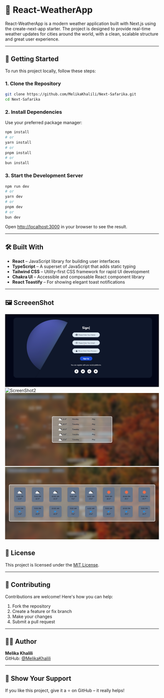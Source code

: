 # 🧭 React-WeatherApp

React-WeatherApp is a modern weather application built with Next.js using the create-next-app starter. The project is designed to provide real-time weather updates for cities around the world, with a clean, scalable structure and great user experience.

---

## 🚀 Getting Started

To run this project locally, follow these steps:

### 1. Clone the Repository

```bash
git clone https://github.com/MelikaKhalili/Next-Safarika.git
cd Next-Safarika
```

### 2. Install Dependencies

Use your preferred package manager:

```bash
npm install
# or
yarn install
# or
pnpm install
# or
bun install
```

### 3. Start the Development Server

```bash
npm run dev
# or
yarn dev
# or
pnpm dev
# or
bun dev
```

Open [http://localhost:3000](http://localhost:3000) in your browser to see the result.

---

## 🛠️ Built With

- **React** – JavaScript library for building user interfaces
- **TypeScript** – A superset of JavaScript that adds static typing
- **Tailwind CSS** – Utility-first CSS framework for rapid UI development
- **Chakra UI** – Accessible and composable React component library
- **React Toastify** – For showing elegant toast notifications

---

## 🖼️ ScreeenShot

![ScreenShot1](./src/assets/Readme/Screenshot1.png)
![ScreenShot2](./src/assets/Readme/Screenshot2.png)
![ScreenShot3](./src/assets/Readme/Screenshot3.png)
![ScreenShot4](./src/assets/Readme/Screenshot4.png)

## 📜 License

This project is licensed under the [MIT License](./LICENSE).

---

## 🤝 Contributing

Contributions are welcome! Here's how you can help:

1. Fork the repository
2. Create a feature or fix branch
3. Make your changes
4. Submit a pull request

---

## 🙋‍♀️ Author

**Melika Khalili**  
GitHub: [@MelikaKhalili](https://github.com/MelikaKhalili)

---

## 🌟 Show Your Support

If you like this project, give it a ⭐️ on GitHub – it really helps!
